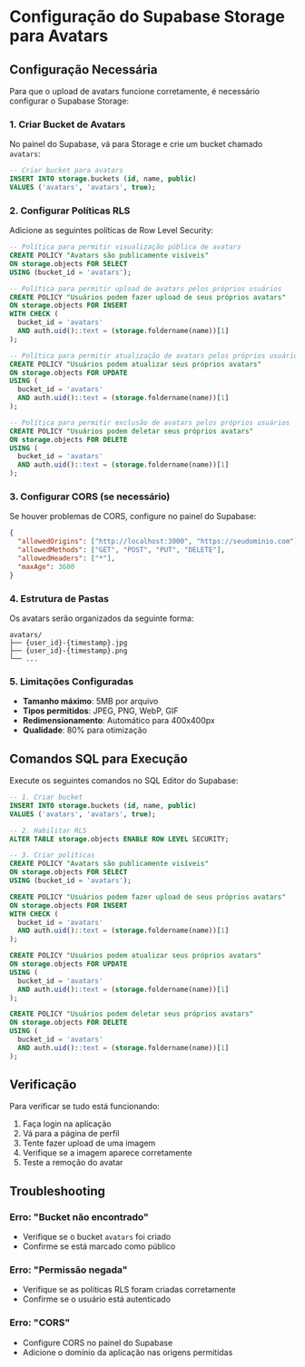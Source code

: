 # Configuração do Supabase Storage para Avatars

## Configuração Necessária

Para que o upload de avatars funcione corretamente, é necessário configurar o Supabase Storage:

### 1. Criar Bucket de Avatars

No painel do Supabase, vá para Storage e crie um bucket chamado `avatars`:

```sql
-- Criar bucket para avatars
INSERT INTO storage.buckets (id, name, public)
VALUES ('avatars', 'avatars', true);
```

### 2. Configurar Políticas RLS

Adicione as seguintes políticas de Row Level Security:

```sql
-- Política para permitir visualização pública de avatars
CREATE POLICY "Avatars são publicamente visíveis"
ON storage.objects FOR SELECT
USING (bucket_id = 'avatars');

-- Política para permitir upload de avatars pelos próprios usuários
CREATE POLICY "Usuários podem fazer upload de seus próprios avatars"
ON storage.objects FOR INSERT
WITH CHECK (
  bucket_id = 'avatars' 
  AND auth.uid()::text = (storage.foldername(name))[1]
);

-- Política para permitir atualização de avatars pelos próprios usuários
CREATE POLICY "Usuários podem atualizar seus próprios avatars"
ON storage.objects FOR UPDATE
USING (
  bucket_id = 'avatars' 
  AND auth.uid()::text = (storage.foldername(name))[1]
);

-- Política para permitir exclusão de avatars pelos próprios usuários
CREATE POLICY "Usuários podem deletar seus próprios avatars"
ON storage.objects FOR DELETE
USING (
  bucket_id = 'avatars' 
  AND auth.uid()::text = (storage.foldername(name))[1]
);
```

### 3. Configurar CORS (se necessário)

Se houver problemas de CORS, configure no painel do Supabase:

```json
{
  "allowedOrigins": ["http://localhost:3000", "https://seudominio.com"],
  "allowedMethods": ["GET", "POST", "PUT", "DELETE"],
  "allowedHeaders": ["*"],
  "maxAge": 3600
}
```

### 4. Estrutura de Pastas

Os avatars serão organizados da seguinte forma:
```
avatars/
├── {user_id}-{timestamp}.jpg
├── {user_id}-{timestamp}.png
└── ...
```

### 5. Limitações Configuradas

- **Tamanho máximo**: 5MB por arquivo
- **Tipos permitidos**: JPEG, PNG, WebP, GIF
- **Redimensionamento**: Automático para 400x400px
- **Qualidade**: 80% para otimização

## Comandos SQL para Execução

Execute os seguintes comandos no SQL Editor do Supabase:

```sql
-- 1. Criar bucket
INSERT INTO storage.buckets (id, name, public)
VALUES ('avatars', 'avatars', true);

-- 2. Habilitar RLS
ALTER TABLE storage.objects ENABLE ROW LEVEL SECURITY;

-- 3. Criar políticas
CREATE POLICY "Avatars são publicamente visíveis"
ON storage.objects FOR SELECT
USING (bucket_id = 'avatars');

CREATE POLICY "Usuários podem fazer upload de seus próprios avatars"
ON storage.objects FOR INSERT
WITH CHECK (
  bucket_id = 'avatars' 
  AND auth.uid()::text = (storage.foldername(name))[1]
);

CREATE POLICY "Usuários podem atualizar seus próprios avatars"
ON storage.objects FOR UPDATE
USING (
  bucket_id = 'avatars' 
  AND auth.uid()::text = (storage.foldername(name))[1]
);

CREATE POLICY "Usuários podem deletar seus próprios avatars"
ON storage.objects FOR DELETE
USING (
  bucket_id = 'avatars' 
  AND auth.uid()::text = (storage.foldername(name))[1]
);
```

## Verificação

Para verificar se tudo está funcionando:

1. Faça login na aplicação
2. Vá para a página de perfil
3. Tente fazer upload de uma imagem
4. Verifique se a imagem aparece corretamente
5. Teste a remoção do avatar

## Troubleshooting

### Erro: "Bucket não encontrado"
- Verifique se o bucket `avatars` foi criado
- Confirme se está marcado como público

### Erro: "Permissão negada"
- Verifique se as políticas RLS foram criadas corretamente
- Confirme se o usuário está autenticado

### Erro: "CORS"
- Configure CORS no painel do Supabase
- Adicione o domínio da aplicação nas origens permitidas